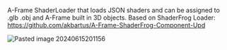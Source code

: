A-Frame ShaderLoader that loads JSON shaders and can be assigned to .glb .obj and A-Frame built in 3D objects.
Based on ShaderFrog Loader: https://github.com/akbartus/A-Frame-ShaderFrog-Component-Upd

![Pasted image 20240615201156](https://github.com/Alvis1/a-frame-shaderloader/assets/28161082/d1e69f4d-f35e-46a6-877f-d9ba5d4b1153)
